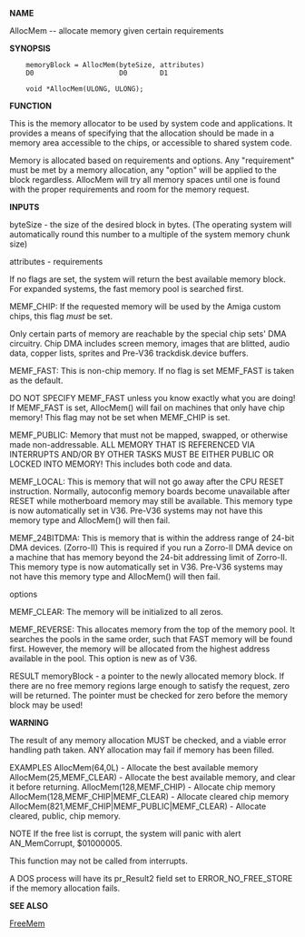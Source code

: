 
**NAME**

AllocMem -- allocate memory given certain requirements

**SYNOPSIS**

```
    memoryBlock = AllocMem(byteSize, attributes)
    D0                     D0        D1

    void *AllocMem(ULONG, ULONG);

```
**FUNCTION**

This is the memory allocator to be used by system code and
applications.  It provides a means of specifying that the allocation
should be made in a memory area accessible to the chips, or
accessible to shared system code.

Memory is allocated based on requirements and options.  Any
&#034;requirement&#034; must be met by a memory allocation, any &#034;option&#034; will
be applied to the block regardless.  AllocMem will try all memory
spaces until one is found with the proper requirements and room for
the memory request.

**INPUTS**

byteSize - the size of the desired block in bytes.  (The operating
system will automatically round this number to a multiple of
the system memory chunk size)

attributes -
requirements

If no flags are set, the system will return the best
available memory block.  For expanded systems, the fast
memory pool is searched first.

MEMF_CHIP:      If the requested memory will be used by
the Amiga custom chips, this flag *must*
be set.

Only certain parts of memory are reachable
by the special chip sets' DMA circuitry.
Chip DMA includes screen memory, images that
are blitted, audio data, copper lists, sprites
and Pre-V36 trackdisk.device buffers.


MEMF_FAST:      This is non-chip memory.  If no flag is set
MEMF_FAST is taken as the default.

DO NOT SPECIFY MEMF_FAST unless you know
exactly what you are doing!  If MEMF_FAST is
set, AllocMem() will fail on machines that
only have chip memory!  This flag may not
be set when MEMF_CHIP is set.


MEMF_PUBLIC:    Memory that must not be mapped, swapped,
or otherwise made non-addressable. ALL
MEMORY THAT IS REFERENCED VIA INTERRUPTS
AND/OR BY OTHER TASKS MUST BE EITHER PUBLIC
OR LOCKED INTO MEMORY! This includes both
code and data.


MEMF_LOCAL:     This is memory that will not go away
after the CPU RESET instruction.  Normally,
autoconfig memory boards become unavailable
after RESET while motherboard memory
may still be available.  This memory type
is now automatically set in V36.  Pre-V36
systems may not have this memory type
and AllocMem() will then fail.


MEMF_24BITDMA:  This is memory that is within the address
range of 24-bit DMA devices.  (Zorro-II)
This is required if you run a Zorro-II
DMA device on a machine that has memory
beyond the 24-bit addressing limit of
Zorro-II.  This memory type
is now automatically set in V36.  Pre-V36
systems may not have this memory type
and AllocMem() will then fail.


options

MEMF_CLEAR:     The memory will be initialized to all
zeros.


MEMF_REVERSE:   This allocates memory from the top of
the memory pool.  It searches the pools
in the same order, such that FAST memory
will be found first.  However, the
memory will be allocated from the highest
address available in the pool.  This
option is new as of V36.


RESULT
memoryBlock - a pointer to the newly allocated memory block.
If there are no free memory regions large enough to satisfy
the request, zero will be returned.  The pointer must be
checked for zero before the memory block may be used!

**WARNING**

The result of any memory allocation MUST be checked, and a viable
error handling path taken.  ANY allocation may fail if memory has
been filled.

EXAMPLES
AllocMem(64,0L)         - Allocate the best available memory
AllocMem(25,MEMF_CLEAR) - Allocate the best available memory, and
clear it before returning.
AllocMem(128,MEMF_CHIP) - Allocate chip memory
AllocMem(128,MEMF_CHIP|MEMF_CLEAR) - Allocate cleared chip memory
AllocMem(821,MEMF_CHIP|MEMF_PUBLIC|MEMF_CLEAR) - Allocate cleared,
public, chip memory.

NOTE
If the free list is corrupt, the system will panic with alert
AN_MemCorrupt, $01000005.

This function may not be called from interrupts.

A DOS process will have its pr_Result2 field set to
ERROR_NO_FREE_STORE if the memory allocation fails.

**SEE ALSO**

[FreeMem](FreeMem)
